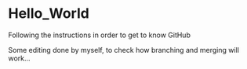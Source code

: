 # Hello_World
Following the instructions in order to get to know GitHub

Some editing done by myself, to check how branching and merging will work...

